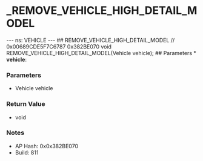 # _REMOVE_VEHICLE_HIGH_DETAIL_MODEL

--- ns: VEHICLE --- ## REMOVE_VEHICLE_HIGH_DETAIL_MODEL  // 0x00689CDE5F7C6787 0x382BE070 void REMOVE_VEHICLE_HIGH_DETAIL_MODEL(Vehicle vehicle);   ## Parameters * **vehicle**:

### Parameters
* Vehicle vehicle

### Return Value
* void

### Notes
* AP Hash: 0x0x382BE070
* Build: 811

